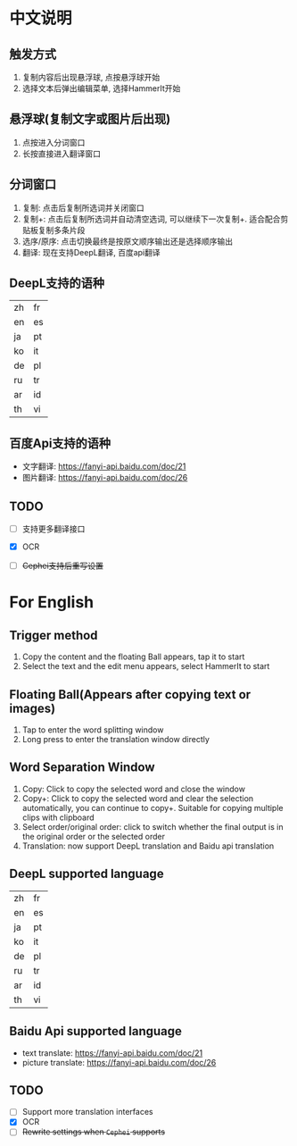 # 中文说明

## 触发方式
1. 复制内容后出现悬浮球, 点按悬浮球开始
2. 选择文本后弹出编辑菜单, 选择HammerIt开始

## 悬浮球(复制文字或图片后出现)
1. 点按进入分词窗口
2. 长按直接进入翻译窗口

## 分词窗口
1. 复制: 点击后复制所选词并关闭窗口
2. 复制+: 点击后复制所选词并自动清空选词, 可以继续下一次复制+. 适合配合剪贴板复制多条片段
3. 选序/原序: 点击切换最终是按原文顺序输出还是选择顺序输出
4. 翻译: 现在支持DeepL翻译, 百度api翻译

## DeepL支持的语种
|   |  |
| -- | -- |
| zh | fr |
| en | es |
| ja | pt |
| ko | it |
| de | pl |
| ru | tr |
| ar | id |
| th | vi |

## 百度Api支持的语种
* 文字翻译: https://fanyi-api.baidu.com/doc/21
* 图片翻译: https://fanyi-api.baidu.com/doc/26

## TODO
- [ ] 支持更多翻译接口
- [x] OCR
- [ ] ~~Cephei支持后重写设置~~


# For English

## Trigger method
1. Copy the content and the floating Ball appears, tap it to start
2. Select the text and the edit menu appears, select HammerIt to start

## Floating Ball(Appears after copying text or images)
1. Tap to enter the word splitting window
2. Long press to enter the translation window directly

## Word Separation Window
1. Copy: Click to copy the selected word and close the window
2. Copy+: Click to copy the selected word and clear the selection automatically, you can continue to copy+. Suitable for copying multiple clips with clipboard
3. Select order/original order: click to switch whether the final output is in the original order or the selected order
4. Translation: now support DeepL translation and Baidu api translation

## DeepL supported language
|   |  |
| -- | -- |
| zh | fr |
| en | es |
| ja | pt |
| ko | it |
| de | pl |
| ru | tr |
| ar | id |
| th | vi |

## Baidu Api supported language
* text translate: https://fanyi-api.baidu.com/doc/21
* picture translate: https://fanyi-api.baidu.com/doc/26

## TODO
- [ ] Support more translation interfaces
- [x] OCR
- [ ] ~~Rewrite settings when `Cephei` supports~~
